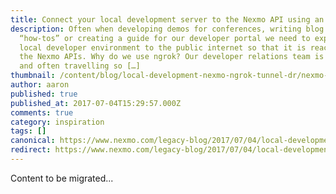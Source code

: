 ```yaml
---
title: Connect your local development server to the Nexmo API using an ngrok tunnel
description: Often when developing demos for conferences, writing blog posts and
  “how-tos” or creating a guide for our developer portal we need to expose our
  local developer environment to the public internet so that it is reachable by
  the Nexmo APIs. Why do we use ngrok? Our developer relations team is remote,
  and often travelling so […]
thumbnail: /content/blog/local-development-nexmo-ngrok-tunnel-dr/nexmo-ngrok-tunnel.jpg
author: aaron
published: true
published_at: 2017-07-04T15:29:57.000Z
comments: true
category: inspiration
tags: []
canonical: https://www.nexmo.com/legacy-blog/2017/07/04/local-development-nexmo-ngrok-tunnel-dr
redirect: https://www.nexmo.com/legacy-blog/2017/07/04/local-development-nexmo-ngrok-tunnel-dr
---
```


Content to be migrated...
